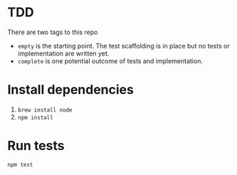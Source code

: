 # TDD
There are two tags to this repo
 - `empty` is the starting point. The test scaffolding is in place but no tests or implementation are written yet.
 - `complete` is one potential outcome of tests and implementation.

# Install dependencies
1. `brew install node`
1. `npm install`

# Run tests
`npm test`
